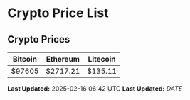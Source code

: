 # Crypto Price List

## Crypto Prices
| Bitcoin | Ethereum | Litecoin |
| ------- | -------- | -------- |
| $97605 | $2717.21 | $135.11 |
**Last Updated:** 2025-02-16 06:42 UTC
**Last Updated:** $DATE$
